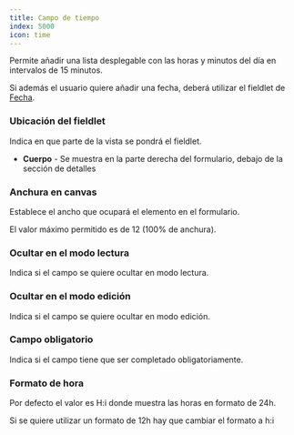```yaml
---
title: Campo de tiempo
index: 5000
icon: time
---
```


Permite añadir una lista desplegable con las horas y minutos del día en intervalos de 15 minutos.

Si además el usuario quiere añadir una fecha, deberá utilizar el fieldlet de [Fecha](rules/palette/fieldlets/datefield).

### Ubicación del fieldlet

Indica en que parte de la vista se pondrá el fieldlet.

- **Cuerpo** - Se muestra en la parte derecha del formulario, debajo de la sección de detalles

### Anchura en canvas

Establece el ancho que ocupará el elemento en el formulario.

El valor máximo permitido es de 12 (100% de anchura).

### Ocultar en el modo lectura

Indica si el campo se quiere ocultar en modo lectura.

### Ocultar en el modo edición

Indica si el campo se quiere ocultar en modo edición.

### Campo obligatorio

Indica si el campo tiene que ser completado obligatoriamente.

### Formato de hora

Por defecto el valor es H:i donde muestra las horas en formato de 24h.

Si se quiere utilizar un formato de 12h hay que cambiar el formato a h:i